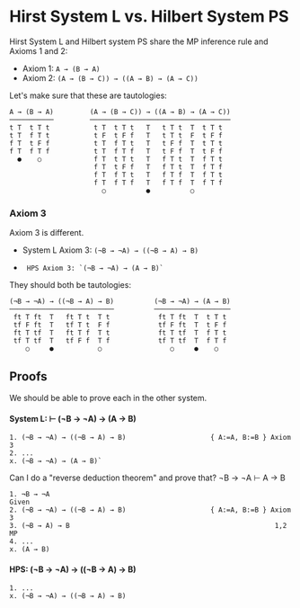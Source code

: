 Hirst System L vs. Hilbert System PS
====================================

Hirst System L and Hilbert system PS share the MP inference rule and
Axioms 1 and 2:

- Axiom 1: `A → (B → A)`
- Axiom 2: `(A → (B → C)) → ((A → B) → (A → C))`

Let's make sure that these are tautologies:

    A → (B → A)         (A → (B → C)) → ((A → B) → (A → C))
    ───────────         ───────────────────────────────────
    t T  t T t           t T  t T t   T   t T t  T  t T t
    t T  f T t           t F  t F f   T   t T t  F  t F f
    f T  t F f           t T  f T t   T   t F f  T  t T t
    f T  f T f           t T  f T f   T   t F f  T  t F f
      ●    ○             f T  t T t   T   f T t  T  f T t
                         f T  t F f   T   f T t  T  f T f
                         f T  f T t   T   f T f  T  f T t
                         f T  f T f   T   f T f  T  f T f
                           ○          ●          ○

### Axiom 3

Axiom 3 is different.
- System L Axiom 3: `(¬B → ¬A) → ((¬B → A) → B)`
-      HPS Axiom 3: `(¬B → ¬A) → (A → B)`

They should both be tautologies:

    (¬B → ¬A) → ((¬B → A) → B)          (¬B → ¬A) → (A → B)
    ──────────────────────────          ───────────────────
     ft T ft  T   ft T t  T t            ft T ft  T  t T t
     tf F ft  T   tf T t  F f            tf F ft  T  t F f
     ft T tf  T   ft T f  T t            ft T tf  T  f T t
     tf T tf  T   tf F f  T f            tf T tf  T  f T f
        ○     ●           ○                 ○     ●    ○


Proofs
------

We should be able to prove each in the other system.

#### System L: ⊢ (¬B → ¬A) → (A → B)

    1. (¬B → ¬A) → ((¬B → A) → B)                     { A:=A, B:=B } Axiom 3
    2. ...
    x. (¬B → ¬A) → (A → B)`

Can I do a "reverse deduction theorem" and prove that? ¬B → ¬A ⊢ A → B

    1. ¬B → ¬A                                                         Given
    2. (¬B → ¬A) → ((¬B → A) → B)                     { A:=A, B:=B } Axiom 3
    3. (¬B → A) → B                                                   1,2 MP
    4. ...
    x. (A → B)

#### HPS: (¬B → ¬A) → ((¬B → A) → B)

    1. ...
    x. (¬B → ¬A) → ((¬B → A) → B)
